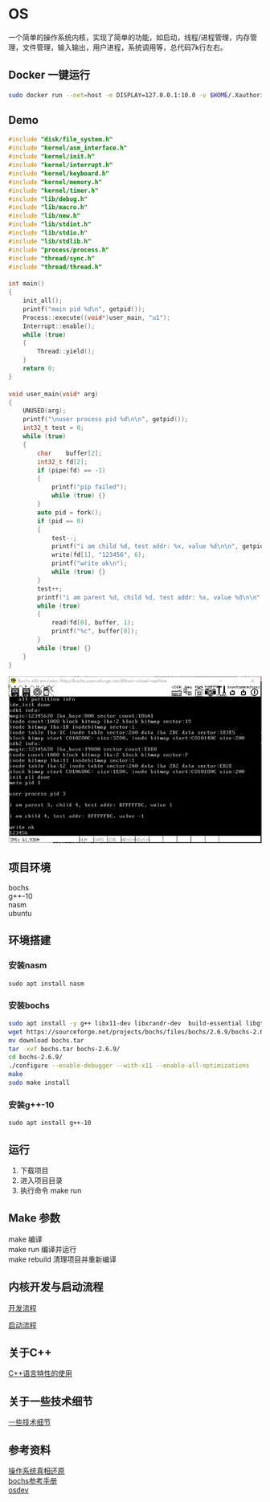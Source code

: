 # OS

一个简单的操作系统内核，实现了简单的功能，如启动，线程/进程管理，内存管理，文件管理，输入输出，用户进程，系统调用等，总代码7k行左右。

## Docker 一键运行
```bash
sudo docker run --net=host -e DISPLAY=127.0.0.1:10.0 -v $HOME/.Xauthority:/root/.Xauthority:rw  -v /tmp/.X11-unix:/tmp/.X11-unix linxin8/os /run_gui.sh
```


## Demo
```c++
#include "disk/file_system.h"
#include "kernel/asm_interface.h"
#include "kernel/init.h"
#include "kernel/interrupt.h"
#include "kernel/keyboard.h"
#include "kernel/memory.h"
#include "kernel/timer.h"
#include "lib/debug.h"
#include "lib/macro.h"
#include "lib/new.h"
#include "lib/stdint.h"
#include "lib/stdio.h"
#include "lib/stdlib.h"
#include "process/process.h"
#include "thread/sync.h"
#include "thread/thread.h"

int main()
{
    init_all();
    printf("main pid %d\n", getpid());
    Process::execute((void*)user_main, "u1");
    Interrupt::enable();
    while (true)
    {
        Thread::yield();
    }
    return 0;
}

void user_main(void* arg)
{
    UNUSED(arg);
    printf("\nuser process pid %d\n\n", getpid());
    int32_t test = 0;
    while (true)
    {
        char    buffer[2];
        int32_t fd[2];
        if (pipe(fd) == -1)
        {
            printf("pip failed");
            while (true) {}
        }
        auto pid = fork();
        if (pid == 0)
        {
            test--;
            printf("i am child %d, test addr: %x, value %d\n\n", getpid(), &test, test);
            write(fd[1], "123456", 6);
            printf("write ok\n");
            while (true) {}
        }
        test++;
        printf("i am parent %d, child %d, test addr: %x, value %d\n\n", getpid(), pid, &test, test);
        while (true)
        {
            read(fd[0], buffer, 1);
            printf("%c", buffer[0]);
        }
        while (true) {}
    }
} 
```
![GitHub](https://github.com/linxin8/OS/blob/master/demo.png "demo")

## 项目环境

bochs  
g++-10  
nasm  
ubuntu  

## 环境搭建

### 安装nasm
```
sudo apt install nasm
```

### 安装bochs

```sh
sudo apt install -y g++ libx11-dev libxrandr-dev  build-essential libgtk2.0-dev libreadline-dev libcanberra-gtk-module
wget https://sourceforge.net/projects/bochs/files/bochs/2.6.9/bochs-2.6.9.tar.gz/download
mv download bochs.tar
tar -xvf bochs.tar bochs-2.6.9/
cd bochs-2.6.9/
./configure --enable-debugger --with-x11 --enable-all-optimizations
make
sudo make install
```

### 安装g++-10
```
sudo apt install g++-10
```

## 运行
 
1. 下载项目  
2. 进入项目目录  
3. 执行命令 make run  

## Make 参数

make 编译  
make run 编译并运行  
make rebuild 清理项目并重新编译

## 内核开发与启动流程

[开发流程](https://github.com/linxin8/os/blob/master/development.md)

[启动流程](https://github.com/linxin8/os/blob/master/boot.md)
 
## 关于C++

[C++语言特性的使用](https://github.com/linxin8/os/blob/master/cpp_feature_list.md)  

## 关于一些技术细节

[一些技术细节](https://github.com/linxin8/os/blob/master/note.md)

## 参考资料

[操作系统真相还原](https://book.douban.com/subject/26745156/)  
[bochs参考手册](http://bochs.sourceforge.net/doc/docbook/user/index.html)  
[osdev](https://wiki.osdev.org)

